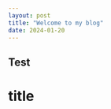 ```yaml
---
layout: post
title: "Welcome to my blog"
date: 2024-01-20
---
```


## Test

<div>
<h1>title</h1>
</div>
